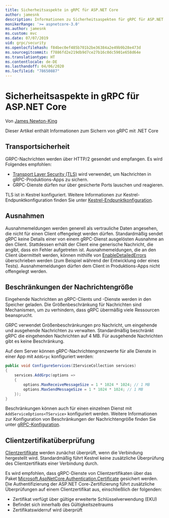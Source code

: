 ```yaml
---
title: Sicherheitsaspekte in gRPC für ASP.NET Core
author: jamesnk
description: Informationen zu Sicherheitsaspekten für gRPC für ASP.NET Core
monikerRange: '>= aspnetcore-3.0'
ms.author: jamesnk
ms.custom: mvc
ms.date: 07/07/2019
uid: grpc/security
ms.openlocfilehash: f84bec0ef485b701b2be36384a2e49b9b28e473d
ms.sourcegitcommit: f7886fd2e219db9d7ce27b16c0dc5901e658d64e
ms.translationtype: HT
ms.contentlocale: de-DE
ms.lasthandoff: 04/06/2020
ms.locfileid: "78650887"
---
```

# <a name="security-considerations-in-grpc-for-aspnet-core"></a>Sicherheitsaspekte in gRPC für ASP.NET Core

Von [James Newton-King](https://twitter.com/jamesnk)

Dieser Artikel enthält Informationen zum Sichern von gRPC mit .NET Core

## <a name="transport-security"></a>Transportsicherheit

GRPC-Nachrichten werden über HTTP/2 gesendet und empfangen. Es wird Folgendes empfohlen:

* [Transport Layer Security (TLS)](https://tools.ietf.org/html/rfc5246) wird verwendet, um Nachrichten in gRPC-Produktions-Apps zu sichern.
* GRPC-Dienste dürfen nur über gesicherte Ports lauschen und reagieren.

TLS ist in Kestrel konfiguriert. Weitere Informationen zur Kestrel-Endpunktkonfiguration finden Sie unter [Kestrel-Endpunktkonfiguration](xref:fundamentals/servers/kestrel#endpoint-configuration).

## <a name="exceptions"></a>Ausnahmen

Ausnahmemeldungen werden generell als vertrauliche Daten angesehen, die nicht für einen Client offengelegt werden dürfen. Standardmäßig sendet gRPC keine Details einer von einem gRPC-Dienst ausgelösten Ausnahme an den Client. Stattdessen erhält der Client eine generische Nachricht, die angibt, dass ein Fehler aufgetreten ist. Ausnahmemeldungen, die an den Client übermittelt werden, können mithilfe von [EnableDetailedErrors](xref:grpc/configuration#configure-services-options) überschrieben werden (zum Beispiel während der Entwicklung oder eines Tests). Ausnahmemeldungen dürfen dem Client in Produktions-Apps nicht offengelegt werden.

## <a name="message-size-limits"></a>Beschränkungen der Nachrichtengröße

Eingehende Nachrichten an gRPC-Clients und -Dienste werden in den Speicher geladen. Die Größenbeschränkung für Nachrichten sind Mechanismen, um zu verhindern, dass gRPC übermäßig viele Ressourcen beansprucht.

GRPC verwendet Größenbeschränkungen pro Nachricht, um eingehende und ausgehende Nachrichten zu verwalten. Standardmäßig beschränkt gRPC die eingehenden Nachrichten auf 4 MB. Für ausgehende Nachrichten gibt es keine Beschränkung.

Auf dem Server können gRPC-Nachrichtengrenzwerte für alle Dienste in einer App mit `AddGrpc` konfiguriert werden:

```csharp
public void ConfigureServices(IServiceCollection services)
{
    services.AddGrpc(options =>
    {
        options.MaxReceiveMessageSize = 1 * 1024 * 1024; // 1 MB
        options.MaxSendMessageSize = 1 * 1024 * 1024; // 1 MB
    });
}
```

Beschränkungen können auch für einen einzelnen Dienst mit `AddServiceOptions<TService>` konfiguriert werden. Weitere Informationen zur Konfiguration von Beschränkungen der Nachrichtengröße finden Sie unter [gRPC-Konfiguration](xref:grpc/configuration).

## <a name="client-certificate-validation"></a>Clientzertifikatüberprüfung

[Clientzertifikate](https://tools.ietf.org/html/rfc5246#section-7.4.4) werden zunächst überprüft, wenn die Verbindung hergestellt wird. Standardmäßig führt Kestrel keine zusätzliche Überprüfung des Clientzertifikats einer Verbindung durch.

Es wird empfohlen, dass gRPC-Dienste von Clientzertifikaten über das Paket [Microsoft.AspNetCore.Authentication.Certificate](xref:security/authentication/certauth) gesichert werden. Die Authentifizierung der ASP.NET Core-Zertifizierung führt zusätzliche Überprüfungen auf einem Clientzertifikat aus, einschließlich der folgenden:

* Zertifikat verfügt über gültige erweiterte Schlüsselverwendung (EKU)
* Befindet sich innerhalb des Gültigkeitszeitraums
* Zertifikatswiderruf wird überprüft
